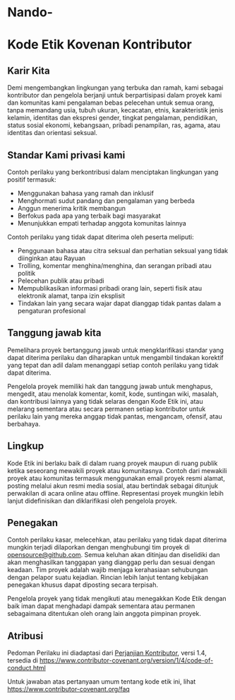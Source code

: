# Nando-
# Kode Etik Kovenan Kontributor

## Karir Kita

Demi mengembangkan lingkungan yang terbuka dan ramah, kami sebagai
kontributor dan pengelola berjanji untuk berpartisipasi dalam proyek kami dan
komunitas kami pengalaman bebas pelecehan untuk semua orang, tanpa memandang usia, tubuh
ukuran, kecacatan, etnis, karakteristik jenis kelamin, identitas dan ekspresi gender,
tingkat pengalaman, pendidikan, status sosial ekonomi, kebangsaan, pribadi
penampilan, ras, agama, atau identitas dan orientasi seksual.

## Standar Kami privasi kami

Contoh perilaku yang berkontribusi dalam menciptakan lingkungan yang positif
termasuk:

* Menggunakan bahasa yang ramah dan inklusif
* Menghormati sudut pandang dan pengalaman yang berbeda
* Anggun menerima kritik membangun
* Berfokus pada apa yang terbaik bagi masyarakat
* Menunjukkan empati terhadap anggota komunitas lainnya

Contoh perilaku yang tidak dapat diterima oleh peserta meliputi:

* Penggunaan bahasa atau citra seksual dan perhatian seksual yang tidak diinginkan atau
 Rayuan
* Trolling, komentar menghina/menghina, dan serangan pribadi atau politik
* Pelecehan publik atau pribadi
* Mempublikasikan informasi pribadi orang lain, seperti fisik atau elektronik
 alamat, tanpa izin eksplisit
* Tindakan lain yang secara wajar dapat dianggap tidak pantas dalam a
 pengaturan profesional

## Tanggung jawab kita

Pemelihara proyek bertanggung jawab untuk mengklarifikasi standar yang dapat diterima
perilaku dan diharapkan untuk mengambil tindakan korektif yang tepat dan adil dalam
menanggapi setiap contoh perilaku yang tidak dapat diterima.

Pengelola proyek memiliki hak dan tanggung jawab untuk menghapus, mengedit, atau
menolak komentar, komit, kode, suntingan wiki, masalah, dan kontribusi lainnya
yang tidak selaras dengan Kode Etik ini, atau melarang sementara atau
secara permanen setiap kontributor untuk perilaku lain yang mereka anggap tidak pantas,
mengancam, ofensif, atau berbahaya.

## Lingkup

Kode Etik ini berlaku baik di dalam ruang proyek maupun di ruang publik
ketika seseorang mewakili proyek atau komunitasnya. Contoh dari
mewakili proyek atau komunitas termasuk menggunakan email proyek resmi
alamat, posting melalui akun resmi media sosial, atau bertindak sebagai ditunjuk
perwakilan di acara online atau offline. Representasi proyek mungkin
lebih lanjut didefinisikan dan diklarifikasi oleh pengelola proyek.

## Penegakan

Contoh perilaku kasar, melecehkan, atau perilaku yang tidak dapat diterima mungkin terjadi
dilaporkan dengan menghubungi tim proyek di opensource@github.com. Semua
keluhan akan ditinjau dan diselidiki dan akan menghasilkan tanggapan yang
dianggap perlu dan sesuai dengan keadaan. Tim proyek adalah
wajib menjaga kerahasiaan sehubungan dengan pelapor suatu kejadian.
Rincian lebih lanjut tentang kebijakan penegakan khusus dapat diposting secara terpisah.

Pengelola proyek yang tidak mengikuti atau menegakkan Kode Etik dengan baik
iman dapat menghadapi dampak sementara atau permanen sebagaimana ditentukan oleh orang lain
anggota pimpinan proyek.

## Atribusi

Pedoman Perilaku ini diadaptasi dari [Perjanjian Kontributor][beranda], versi 1.4,
tersedia di <https://www.contributor-covenant.org/version/1/4/code-of-conduct.html>

[beranda]: https://www.contributor-covenant.org

Untuk jawaban atas pertanyaan umum tentang kode etik ini, lihat
<https://www.contributor-covenant.org/faq>
